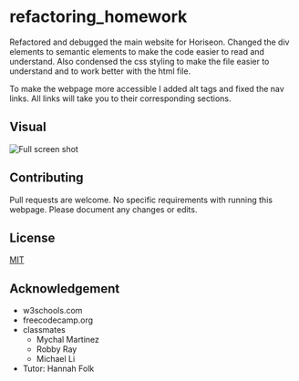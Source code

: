 # refactoring_homework

Refactored and debugged the main website for Horiseon. Changed the div elements to semantic elements to make the code easier to read and understand. Also condensed the css styling to make the file easier to understand and to work better with the html file. 

To make the webpage more accessible I added alt tags and fixed the nav links. All links will take you to their corresponding sections.  


## Visual
![Full screen shot](/assets/images/fullscreenshot.png)

## Contributing
Pull requests are welcome. No specific requirements with running this webpage. Please document any changes or edits. 

## License
[MIT](https://choosealicense.com/licenses/mit/)

## Acknowledgement
* w3schools.com
* freecodecamp.org
* classmates
    * Mychal Martinez
    * Robby Ray
    * Michael Li
* Tutor: Hannah Folk

